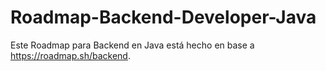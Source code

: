 # Roadmap-Backend-Developer-Java
Este Roadmap para Backend en Java está hecho en base a https://roadmap.sh/backend.